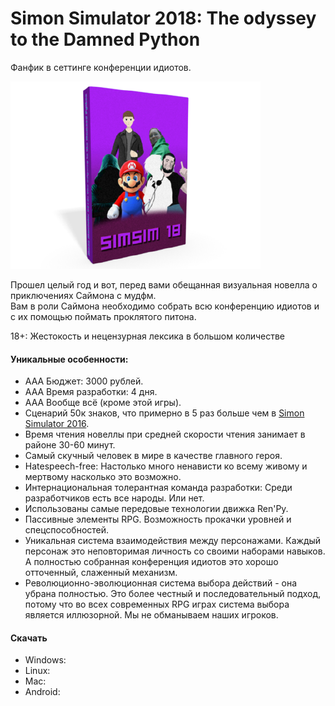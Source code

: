# Simon Simulator 2018: The odyssey to the Damned Python

Фанфик в сеттинге конференции идиотов.  
 

<p><img src="cover.png"></p>

Прошел целый год и вот, перед вами обещанная визуальная новелла о приключениях Саймона с мудфм.  
Вам в роли Саймона необходимо собрать всю конференцию идиотов и с их помощью поймать проклятого питона.  
  
18+: Жестокость и нецензурная лексика в большом количестве  

#### Уникальные особенности:
* AAA Бюджет: 3000 рублей.
* AAA Время разработки: 4 дня.
* ААА Вообще всё (кроме этой игры).
* Сценарий 50к знаков, что примерно в 5 раз больше чем в [Simon Simulator 2016](https://github.com/TheStupidConference/simsim16/).
* Время чтения новеллы при средней скорости чтения занимает в районе 30-60 минут.
* Самый скучный человек в мире в качестве главного героя.
* Hatespeech-free: Настолько много ненависти ко всему живому и мертвому насколько это возможно.
* Интернациональная толерантная команда разработки: Среди разработчиков есть все народы. Или нет.
* Использованы самые передовые технологии движка Ren'Py.
* Пассивные элементы RPG. Возможность прокачки уровней и спецспособностей.
* Уникальная система взаимодействия между персонажами. Каждый персонаж это неповторимая личность со своими наборами навыков. А полностью собранная конференция идиотов это хорошо отточенный, слаженный механизм.
* Революционно-эволюционная система выбора действий - она убрана полностью. Это более честный и последовательный подход, потому что во всех современных RPG играх система выбора является иллюзорной. Мы не обманываем наших игроков.

#### Скачать
* Windows: 
* Linux: 
* Mac: 
* Android: 
